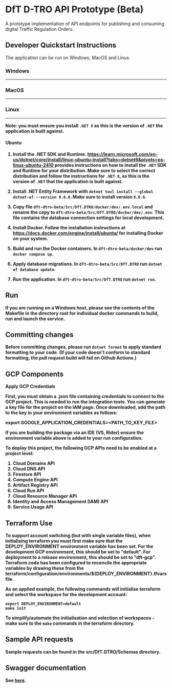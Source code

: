 # DfT D-TRO API Prototype (Beta)

A prototype implementation of API endpoints for publishing and consuming digital Traffic Regulation Orders.

## Developer Quickstart Instructions

The application can be run on Windows, MacOS and Linux.

### Windows
---

### MacOS
---

### Linux
---

<b>Note: you must ensure you install `.NET 8` as this is the version of `.NET` the application is built against.

#### Ubuntu

1. Install the .NET SDK and Runtime. https://learn.microsoft.com/en-us/dotnet/core/install/linux-ubuntu-install?tabs=dotnet6&pivots=os-linux-ubuntu-2410 provides instructions on how to install the `.NET` SDK and Runtime for your distribution. Make sure to select the correct distribution and follow the instructions for `.NET 8`, as this is the version of `.NET` that the application is built against.

2. Install .NET Entity Framework with `dotnet tool install --global dotnet-ef --version 8.0.0`. Make sure to install version `8.0.0`.

3. Copy file `dft-dtro-beta/Src/DfT.DTRO/docker/dev/.env.local` and rename the copy to `dft-dtro-beta/Src/DfT.DTRO/docker/dev/.env`. This file contains the database connection settings for local development.

4. Install Docker. Follow the installation instructions at https://docs.docker.com/engine/install/ubuntu/ for installing Docker on your system.

5. Build and run the Docker containers. In `dft-dtro-beta/docker/dev` run `docker compose up`.

6. Apply database migrations. In `dft-dtro-beta/Src/DfT.DTRO` run `dotnet ef database update`.

7. Run the application. In `dft-dtro-beta/Src/DfT.DTRO` run `dotnet run`.


## Run

If you are running on a Windows host, please see the contents of the Makefile in the directory root for individual docker commands to build, run and launch the service.

## Committing changes

Before committing changes, please run `dotnet format` to apply standard formatting to your code. (If your code doesn't conform to standard formatting, the pull request build will fail on Github Actions.)

## GCP Components

Apply GCP Credentials

First, you must obtain a .json file containing credentials to connect to the GCP project. This is needed to run the integration tests. You can generate a key file for the project on the IAM page. Once downloaded, add the path to the key in your environment variables as follows:

export GOOGLE_APPLICATION_CREDENTIALS=<PATH_TO_KEY_FILE>

If you are building the package via an IDE (VS, Rider) ensure the environment variable above is added to your run configuration.

To deploy this project, the following GCP APIs need to be enabled at a project level:

1. Cloud Domains API
1. Cloud DNS API
1. Firestore API
1. Compute Engine API
1. Artifact Registry API
1. Cloud Run API
1. Cloud Resource Manager API
1. Identity and Access Management (IAM) API
1. Service Usage API


## Terraform Use

To support account switching (but with single variable files), when initialising terraform you must first make sure that the DEPLOY_ENVIRONMENT environment variable has been set. For the development GCP environment, this should be set to "default". For deployment to a release environment, this should be set to "dft-gcp". Terraform code has been configured to reconcile the appropriate variables by drawing these from the terraform/configuration/environments/${DEPLOY_ENVIRONMENT}.tfvars file.

As an applied example, the following commands will initialise terraform and select the workspace for the development account:

```
export DEPLOY_ENVIRONMENT=default
make init
```

To simplify/automate the initialisation and selection of workspaces - make sure to the `make` commands in the terraform directory.

## Sample API requests

Sample requests can be found in the src/DfT.DTRO/Schemas directory.

## Swagger documentation

See [here](https://localhost:5001/index.html).
